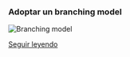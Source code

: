###  Adoptar un branching model

![Branching model](http://lanziani.com/slides/gitflow/images/gitflow_1.png)

[Seguir leyendo](http://nvie.com/posts/a-successful-git-branching-model/)